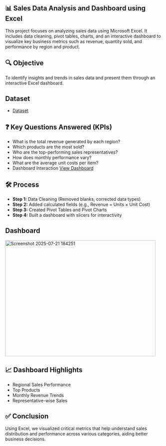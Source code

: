 ## 📊 Sales Data Analysis and Dashboard using Excel

This project focuses on analyzing sales data using Microsoft Excel. It includes data cleaning, pivot tables, charts, and an interactive dashboard to visualize key business metrics such as revenue, quantity sold, and performance by region and product.

## 🔍 Objective
To identify insights and trends in sales data and present them through an interactive Excel dashboard.

## Dataset
- <a href="https://github.com/anushkumar-1/Bike-Buyers-Analysis-Dashboard-using-Excel/blob/main/Excel%20Project%20Dataset.xlsx">Dataset</a>

## ❓ Key Questions Answered (KPIs)
- What is the total revenue generated by each region?
- Which products are the most sold?
- Who are the top-performing sales representatives?
- How does monthly performance vary?
- What are the average unit costs per item?
- Dashboard Interaction <a href="https://github.com/anushkumar-1/Bike-Buyers-Analysis-Dashboard-using-Excel/blob/main/Screenshot%202025-07-21%20184251.png">View Dashboard</a>

## 🛠️ Process
- **Step 1:** Data Cleaning (Removed blanks, corrected data types)
- **Step 2:** Added calculated fields (e.g., Revenue = Units × Unit Cost)
- **Step 3:** Created Pivot Tables and Pivot Charts
- **Step 4:** Built a dashboard with slicers for interactivity

## Dashboard
<img width="482" height="371" alt="Screenshot 2025-07-21 184251" src="https://github.com/user-attachments/assets/c7d8ec49-1d57-4db5-8420-e7fb43975dda" />

## 📈 Dashboard Highlights
- Regional Sales Performance
- Top Products
- Monthly Revenue Trends
- Representative-wise Sales

## ✅ Conclusion
Using Excel, we visualized critical metrics that help understand sales distribution and performance across various categories, aiding better business decisions.
